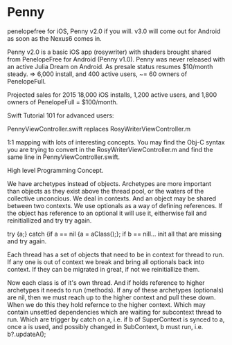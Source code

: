 Penny
=====

penelopefree for iOS, Penny v2.0 if you will. v3.0 will come out for Android as soon as the Nexus6 comes in.

Penny v2.0 is a basic iOS app (rosywriter) with shaders brought shared from PenelopeFree for Android (Penny v1.0). Penny was never released with an active Julia Dream on Android. As presale status resumes $10/month steady. => 6,000 install, and 400 active users, ~= 60 owners of PenelopeFull.

Projected sales for 2015 18,000 iOS installs, 1,200 active users, and 1,800 owners of PenelopeFull = $100/month.

Swift Tutorial 101 for advanced users:

PennyViewController.swift replaces RosyWriterViewController.m

1:1 mapping with lots of interesting concepts. You may find the Obj-C syntax you are trying to convert in the RosyWriterViewController.m and find the same line in PennyViewController.swift. 

High level Programming Concept.

We have archetypes instead of objects. Archetypes are more important than objects as they exist above the thread pool, or the waters of the collective unconcious. We deal in contexts. And an object may be shared between two contexts. We use optionals as a way of defining references. If the object has reference to an optional it will use it, eitherwise fail and reinitiallized and try try again.

try {a;} catch {if a == nil {a = aClass();}; if b == nill... init all that are missing and try again.

Each thread has a set of objects that need to be in context for thread to run. If any one is out of context we break and bring all optionals back into context. If they can be migrated in great, if not we reinitiallize them. 

Now each class is of it's own thread. And if holds reference to higher archetypes it needs to run (methods). If any of these archetypes (optionals) are nil, then we must reach up to the higher context and pull these down. When we do this they hold refernce to the higher context. Which may contain unsettled dependencies which are waiting for subcontext thread to run. Which are trigger by catch on a, i.e. if b of SuperContext is synced to a, once a is used, and possibly changed in SubContext, b must run, i.e. b?.updateA();




